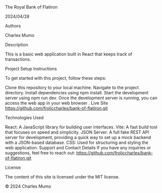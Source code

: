 The Royal Bank of Flatiron

2024/04/28

Authors

Charles Mumo

Description

This is a basic web application built in React that keeps track of transactions.

Project Setup Instructions

To get started with this project, follow these steps:

Clone this repository to your local machine.
Navigate to the project directory.
Install dependencies using npm install.
Start the development server using npm run dev. Once the development server is running, you can access the web app in your web browser .
Live Site
https://github.com/froliccharles/bank-of-flatiron.git

Technologies Used

React: A JavaScript library for building user interfaces.
Vite: A fast build tool that focuses on speed and simplicity.
JSON Server: A full fake REST API server for development, providing a quick way to set up a mock backend with a JSON-based database.
CSS: Used for structuring and styling the web application.
Support and Contact Details
If you have any inquiries or suggestions, feel free to reach out: https://github.com/froliccharles/bank-of-flatiron.git

License

The content of this site is licensed under the MIT license.

© 2024 Charles Mumo
